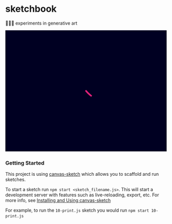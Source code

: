 # sketchbook
👨🏽‍🔬 experiments in generative art

![lorenz attractor](lorenz-attractor.gif)

### Getting Started

This project is using [canvas-sketch](https://github.com/mattdesl/canvas-sketch) which allows you to scaffold and run sketches.

To start a sketch run `npm start <sketch_filename.js>`. This will start a development server with features such as live-reloading, export, etc. For more info, see [Installing and Using canvas-sketch](https://github.com/mattdesl/canvas-sketch/blob/master/docs/installation.md)

For example, to run the `10-print.js` sketch you would run `npm start 10-print.js`